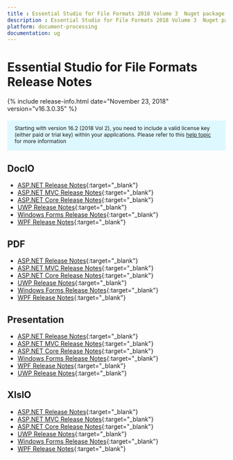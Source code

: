 ```yaml
---
title : Essential Studio for File Formats 2018 Volume 3  Nuget package Release Notes
description : Essential Studio for File Formats 2018 Volume 3  Nuget package Release Notes
platform: document-processing
documentation: ug
---
```


# Essential Studio for File Formats  Release Notes

{% include release-info.html date="November 23, 2018"  version="v16.3.0.35" %} 

<style>
    #license {
        font-size: .88em !important;
        margin-top: 1.5em;
        margin-bottom: 1.5em;
        background-color: #def8ff;
        padding: 10px 17px 14px;
    }
</style>

<div id="license">
    Starting with version 16.2 (2018 Vol 2), you need to include a valid license key (either paid or trial key) within your applications.
    Please refer to this <a href="/common/essential-studio/licensing/license-key">help topic</a> for more information
</div> 

## DocIO

* [ASP.NET Release Notes](/aspnet/release-notes/v16.3.0.35#docio){:target="_blank"}
* [ASP.NET MVC Release Notes](/aspnetmvc/release-notes/v16.3.0.35#docio){:target="_blank"}
* [ASP.NET Core Release Notes](/aspnet-core/release-notes/v16.3.0.35#docio){:target="_blank"}
* [UWP Release Notes](/uwp/release-notes/v16.3.0.35#docio){:target="_blank"}
* [Windows Forms Release Notes](/windowsforms/release-notes/v16.3.0.35#docio){:target="_blank"}
* [WPF Release Notes](/wpf/release-notes/v16.3.0.35#docio){:target="_blank"}


## PDF

* [ASP.NET Release Notes](/aspnet/release-notes/v16.3.0.35#pdf){:target="_blank"}
* [ASP.NET MVC Release Notes](/aspnetmvc/release-notes/v16.3.0.35#pdf){:target="_blank"}
* [ASP.NET Core Release Notes](/aspnet-core/release-notes/v16.3.0.35#pdf){:target="_blank"}
* [UWP Release Notes](/uwp/release-notes/v16.3.0.35#pdf){:target="_blank"}
* [Windows Forms Release Notes](/windowsforms/release-notes/v16.3.0.35#pdf){:target="_blank"}
* [WPF Release Notes](/wpf/release-notes/v16.3.0.35#pdf){:target="_blank"}


## Presentation

* [ASP.NET Release Notes](/aspnet/release-notes/v16.3.0.35#presentation){:target="_blank"}
* [ASP.NET MVC Release Notes](/aspnetmvc/release-notes/v16.3.0.35#presentation){:target="_blank"}
* [ASP.NET Core Release Notes](/aspnet-core/release-notes/v16.3.0.35#presentation){:target="_blank"}
* [Windows Forms Release Notes](/windowsforms/release-notes/v16.3.0.35#presentation){:target="_blank"}
* [WPF Release Notes](/wpf/release-notes/v16.3.0.35#presentation){:target="_blank"}
* [UWP Release Notes](/uwp/release-notes/v16.3.0.35#presentation){:target="_blank"}


## XlsIO

* [ASP.NET Release Notes](/aspnet/release-notes/v16.3.0.35#xlsio){:target="_blank"}
* [ASP.NET MVC Release Notes](/aspnetmvc/release-notes/v16.3.0.35#xlsio){:target="_blank"}
* [ASP.NET Core Release Notes](/aspnet-core/release-notes/v16.3.0.35#xlsio){:target="_blank"}
* [UWP Release Notes](/uwp/release-notes/v16.3.0.35#xlsio){:target="_blank"}
* [Windows Forms Release Notes](/windowsforms/release-notes/v16.3.0.35#xlsio){:target="_blank"}
* [WPF Release Notes](/wpf/release-notes/v16.3.0.35#xlsio){:target="_blank"}